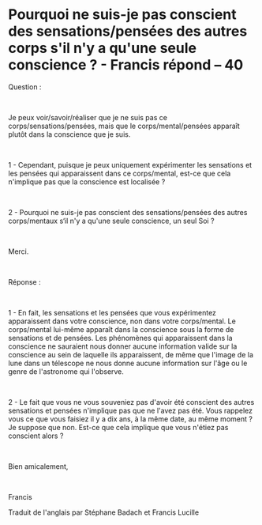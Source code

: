# Pourquoi ne suis-je pas conscient des sensations/pensées des autres corps s'il n'y a qu'une seule conscience ? - Francis répond – 40



Question :  

&nbsp;  

Je peux voir/savoir/r&eacute;aliser que je ne suis pas ce corps/sensations/pens&eacute;es, mais que le corps/mental/pens&eacute;es appara&icirc;t plut&ocirc;t dans la conscience que je suis.  

&nbsp;  

1 - Cependant, puisque je peux uniquement exp&eacute;rimenter les sensations et les pens&eacute;es qui apparaissent dans ce corps/mental, est-ce que cela n'implique pas que la conscience est localis&eacute;e ?  

&nbsp;  

2 - Pourquoi ne suis-je pas conscient des sensations/pens&eacute;es des autres corps/mentaux s&lsquo;il n'y a qu'une seule conscience, un seul Soi ?  

&nbsp;  

Merci.  

&nbsp;  

R&eacute;ponse :  

&nbsp;  

1 - En fait, les sensations et les pens&eacute;es que vous exp&eacute;rimentez apparaissent dans votre conscience, non dans votre corps/mental. Le corps/mental lui-m&ecirc;me appara&icirc;t dans la conscience sous la forme de sensations et de pens&eacute;es. Les ph&eacute;nom&egrave;nes qui apparaissent dans la conscience ne sauraient nous donner aucune information valide sur la conscience au sein de laquelle ils apparaissent, de m&ecirc;me que l'image de la lune dans un t&eacute;lescope ne nous donne aucune information sur l'&acirc;ge ou le genre de l'astronome qui l'observe.  

&nbsp;  

2 - Le fait que vous ne vous souveniez pas d'avoir &eacute;t&eacute; conscient des autres sensations et pens&eacute;es n'implique pas que ne l'avez pas &eacute;t&eacute;. Vous rappelez vous ce que vous faisiez il y a dix ans, &agrave; la m&ecirc;me date, au m&ecirc;me moment ? Je suppose que non. Est-ce que cela implique que vous n'&eacute;tiez pas conscient alors ?  

&nbsp;  

Bien amicalement,  

&nbsp;  

Francis  


Traduit de l'anglais par St&eacute;phane Badach et Francis Lucille
  








